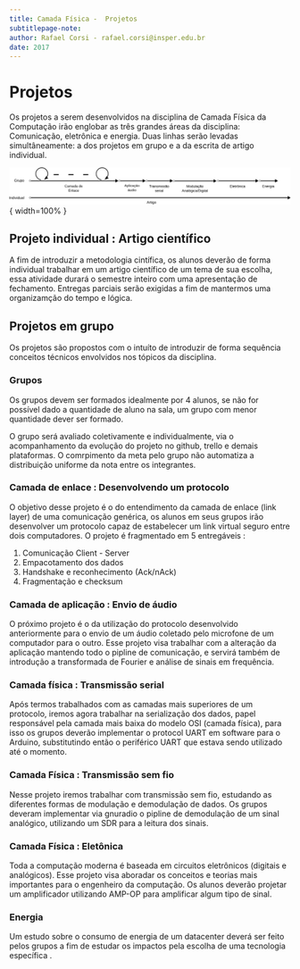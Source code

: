 ```yaml
---
title: Camada Física -  Projetos
subtitlepage-note: 
author: Rafael Corsi - rafael.corsi@insper.edu.br
date: 2017
---
```


# Projetos 

Os projetos a serem desenvolvidos na disciplina de Camada Física da Computação
irão englobar as três grandes áreas da disciplina: Comunicação, eletrônica e
energia. Duas linhas serão levadas simultâneamente: a dos projetos em grupo e a
da escrita de artigo individual.

![Linha do tempo projetos](imgs/linhaDoTempoProjetos.png){ width=100% }

## Projeto individual : Artigo científico 

A fim de introduzir a metodologia cintífica, os alunos deverão de forma
individual trabalhar em um artigo científico de um tema de sua escolha, essa
atividade durará o semestre inteiro com uma apresentação de fechamento. Entregas
parciais serão exigidas a fim de mantermos uma organizamção do tempo e lógica.

## Projetos em grupo 

Os projetos são propostos com o intuíto de introduzir de forma sequência
conceitos técnicos envolvidos nos tópicos da disciplina.

### Grupos

Os grupos devem ser formados idealmente por 4 alunos, se não for possível dado a
quantidade de aluno na sala, um grupo com menor quantidade dever ser formado.

O grupo será avaliado coletivamente e individualmente, via o acompanhamento da
evolução do projeto no github, trello e demais plataformas. O comrpimento da
meta pelo grupo não automatiza a distribuição uniforme da nota entre os integrantes.

### Camada de enlace : Desenvolvendo um protocolo

O objetivo desse projeto é o do entendimento da camada de enlace (link layer) de
uma comunicação genérica, os alunos em seus grupos irão desenvolver um protocolo
capaz de estabelecer um link virtual seguro entre dois computadores. O projeto é
fragmentado em 5 entregáveis :

1. Comunicação Client - Server
1. Empacotamento dos dados
1. Handshake e reconhecimento (Ack/nAck)
1. Fragmentação e checksum

### Camada de aplicação : Envio de áudio

O próximo projeto é o da utilização do protocolo desenvolvido anteriormente para
o envio de um áudio coletado pelo microfone de um computador para o outro. Esse
projeto visa trabalhar com a alteração da aplicação mantendo todo o pipline de
comunicação, e servirá também de introdução a transformada de Fourier e análise
de sinais em frequência.

### Camada física : Transmissão serial

Após termos trabalhados com as camadas mais superiores de um protocolo, iremos
agora trabalhar na serialização dos dados, papel responsável pela camada mais
baixa do modelo OSI (camada física), para isso os grupos deverão implementar o
protocol UART em software para o Arduino, substitutindo então o periférico UART
que estava sendo utilizado até o momento.

### Camada Física : Transmissão sem fio

Nesse projeto iremos trabalhar com transmissão sem fio, estudando as diferentes
formas de modulação e demodulação de dados. Os grupos deveram implementar via
gnuradio o pipline de demodulação de um sinal analógico, utilizando um SDR para
a leitura dos sinais.

### Camada Física : Eletônica

Toda a computação moderna é baseada em circuitos eletrônicos (digitais e
analógicos). Esse projeto visa aboradar os conceitos e teorias mais importantes
para o engenheiro da computação. Os alunos deverão projetar um amplificador
utilizando AMP-OP para amplificar algum tipo de sinal.

### Energia

Um estudo sobre o consumo de energia de um datacenter deverá ser feito pelos
grupos a fim de estudar os impactos pela escolha de uma tecnologia específica .
